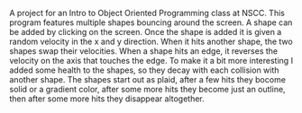 A project for an Intro to Object Oriented Programming class at NSCC. This program features multiple shapes bouncing around the screen. A shape can be added by clicking on the screen. Once the shape is added it is given a random velocity in the x and y direction. When it hits another shape, the two shapes swap their velocities. When a shape hits an edge, it reverses the velocity on the axis that touches the edge. To make it a bit more interesting I added some health to the shapes, so they decay with each collision with another shape. The shapes start out as plaid, after a few hits they bocome solid or a gradient color, after some more hits they become just an outline, then after some more hits they disappear altogether.